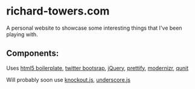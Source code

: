 richard-towers.com
==============

A personal website to showcase some interesting things that I've been playing with.

## Components:

Uses [html5 boilerplate](http://html5boilerplate.com/), [twitter bootsrap](http://twitter.github.com/bootstrap/), [jQuery](http://jquery.com/), [prettify](http://code.google.com/p/google-code-prettify/), [modernizr](http://modernizr.com/), [qunit](https://github.com/jquery/qunit)

Will probably soon use [knockout.js](http://knockoutjs.com/), [underscore.js](http://underscorejs.org/)